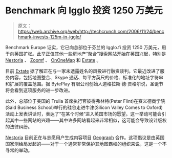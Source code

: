 # Benchmark 向 Igglo  投资 1250 万美元

> 原文：<https://web.archive.org/web/http://techcrunch.com/2006/11/24/benchmark-invests-125m-in-igglo/>

Benchmark Europe 证实，它已向总部位于芬兰的 Igglo.fi 投资 1250 万美元，用于向英国扩张。此举正值其他一些房地产“聚合”搜索网站开始在英国兴起，特别是 [Nestoria](https://web.archive.org/web/20140912171935/http://www.nestoria.co.uk/) 、 [Zoomf](https://web.archive.org/web/20140912171935/http://www.zoomf.com/) 、 [OnOneMap](https://web.archive.org/web/20140912171935/http://ononemap.com/) 和 [Extate](https://web.archive.org/web/20140912171935/http://www.extate.com/) 。

目前 [Extate](https://web.archive.org/web/20140912171935/http://www.extate.com/) 据了解正在与一家未透露姓名的风投进行融资谈判。它最近改进了服务内容，包括地图整合、Skype 通话、每平方英尺的价格、标准化的地址字符串和扩展的覆盖范围。据 BytePlay 有限公司创始人道格拉斯·德·贾格尔说，圣诞节将会看到这项服务的进一步改进。

此外，总部位于美国的 Trulia 首席执行官彼得弗林特(Peter Flint)在赛义德商学院(Said Business School)举行的硅谷走进牛津(Silicon Valley Comes to Oxford)活动上发表讲话时，表达了“在某个时候”进入英国市场的愿望。这一举动可能会引起其中一些网站的兴趣——其中许多网站看起来非常相似，这可能会导致设计版权的法律纠纷。

[Nestoria](https://web.archive.org/web/20140912171935/http://www.nestoria.co.uk/) 目前正在与志愿用户生成内容项目 [Geograph](https://web.archive.org/web/20140912171935/http://www.geograph.org.uk/) 合作。这项倡议是由英国国家测绘局发起的——对于一个通常非常保护其地图霸权的组织来说，这是一个不寻常的举动。